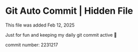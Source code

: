 # Git Auto Commit | Hidden File

This file was added Feb 12, 2025

Just for fun and keeping my daily git commit active 🤪

commit number: 2231217
